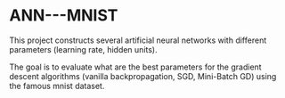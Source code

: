# ANN---MNIST
This project constructs several artificial neural networks with different parameters (learning rate, hidden units).

The goal is to evaluate what are the best parameters for the gradient descent algorithms (vanilla backpropagation, SGD, Mini-Batch GD) using the famous mnist dataset.
